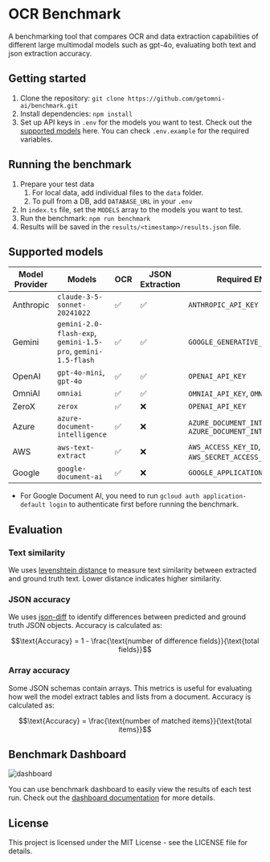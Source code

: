 # OCR Benchmark

A benchmarking tool that compares OCR and data extraction capabilities of different large multimodal models such as gpt-4o, evaluating both text and json extraction accuracy.

## Getting started

1. Clone the repository: `git clone https://github.com/getomni-ai/benchmark.git`
2. Install dependencies: `npm install`
3. Set up API keys in `.env` for the models you want to test. Check out the [supported models](#supported-models) here. You can check `.env.example` for the required variables.

## Running the benchmark

1. Prepare your test data
   1. For local data, add individual files to the `data` folder.
   2. To pull from a DB, add `DATABASE_URL` in your `.env`
2. In `index.ts` file, set the `MODELS` array to the models you want to test.
3. Run the benchmark: `npm run benchmark`
4. Results will be saved in the `results/<timestamp>/results.json` file.

## Supported models

| Model Provider | Models                                                       | OCR | JSON Extraction | Required ENV Variables                                                    |
| -------------- | ------------------------------------------------------------ | --- | --------------- | ------------------------------------------------------------------------- |
| Anthropic      | `claude-3-5-sonnet-20241022`                                 | ✅  | ✅              | `ANTHROPIC_API_KEY`                                                       |
| Gemini         | `gemini-2.0-flash-exp`, `gemini-1.5-pro`, `gemini-1.5-flash` | ✅  | ✅              | `GOOGLE_GENERATIVE_AI_API_KEY`                                            |
| OpenAI         | `gpt-4o-mini`, `gpt-4o`                                      | ✅  | ✅              | `OPENAI_API_KEY`                                                          |
| OmniAI         | `omniai`                                                     | ✅  | ✅              | `OMNIAI_API_KEY`, `OMNIAI_API_URL`                                        |
| ZeroX          | `zerox`                                                      | ✅  | ❌              | `OPENAI_API_KEY`                                                          |
| Azure          | `azure-document-intelligence`                                | ✅  | ❌              | `AZURE_DOCUMENT_INTELLIGENCE_ENDPOINT`, `AZURE_DOCUMENT_INTELLIGENCE_KEY` |
| AWS            | `aws-text-extract`                                           | ✅  | ❌              | `AWS_ACCESS_KEY_ID`, `AWS_SECRET_ACCESS_KEY`, `AWS_REGION`                |
| Google         | `google-document-ai`                                         | ✅  | ❌              | `GOOGLE_APPLICATION_CREDENTIALS`                                          |

- For Google Document AI, you need to run `gcloud auth application-default login` to authenticate first before running the benchmark.

## Evaluation

### Text similarity

We uses [levenshtein distance](https://en.wikipedia.org/wiki/Levenshtein_distance) to measure text similarity between extracted and ground truth text.
Lower distance indicates higher similarity.

### JSON accuracy

We uses [json-diff](https://github.com/zgrossbart/jdd) to identify differences between predicted and ground truth JSON objects. Accuracy is calculated as:

```math
\text{Accuracy} = 1 - \frac{\text{number of difference fields}}{\text{total fields}}
```

### Array accuracy

Some JSON schemas contain arrays. This metrics is useful for evaluating how well the model extract tables and lists from a document. Accuracy is calculated as:

```math
\text{Accuracy} = \frac{\text{number of matched items}}{\text{total items}}
```

## Benchmark Dashboard

![dashboard](./assets/dashboard-gif.gif)

You can use benchmark dashboard to easily view the results of each test run. Check out the [dashboard documentation](dashboard/README.md) for more details.

## License

This project is licensed under the MIT License - see the LICENSE file for details.
